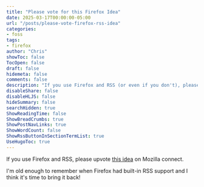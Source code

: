 ```yaml
---
title: "Please vote for this Firefox Idea"
date: 2025-03-17T00:00:00-05:00
url: "/posts/please-vote-firefox-rss-idea"
categories:
- foss
tags:
- firefox
author: "Chris"
showToc: false
TocOpen: false
draft: false
hidemeta: false
comments: false
description: "If you use Firefox and RSS (or even if you don't), please upvote this idea"
disableShare: false
disableHLJS: false
hideSummary: false
searchHidden: true
ShowReadingTime: false
ShowBreadCrumbs: true
ShowPostNavLinks: true
ShowWordCount: false
ShowRssButtonInSectionTermList: true
UseHugoToc: true
---
```


If you use Firefox and RSS, please upvote [this
idea][1] on Mozilla connect.

I'm old enough to remember when Firefox had built-in RSS support and I think
it's time to bring it back! 

[1]: https://connect.mozilla.org/t5/ideas/add-rss-scheme-to-firefox-applications/idi-p/90243
